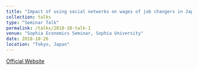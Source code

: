 ```yaml
---
title: "Impact of using social networks on wages of job changers in Japan"
collection: talks
type: "Seminar Talk"
permalink: /talks/2018-10-talk-1
venue: "Sophia Economics Seminar, Sophia University"
date: 2018-10-26
location: "Tokyo, Japan"
---
```


[Official Website](https://dept.sophia.ac.jp/econ/eng/research/old/)
